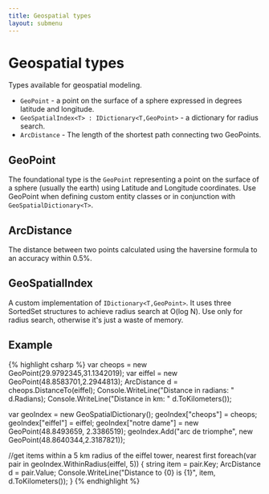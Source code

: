 ```yaml
---
title: Geospatial types
layout: submenu
---
```

# Geospatial types

Types available for geospatial modeling.

* `GeoPoint` - a point on the surface of a sphere expressed in degrees latitude and longitude.
* `GeoSpatialIndex<T> : IDictionary<T,GeoPoint>` - a dictionary for radius search.
* `ArcDistance` - The length of the shortest path connecting two GeoPoints.

## GeoPoint
The foundational type is the `GeoPoint` representing a point on the surface of a sphere (usually the earth) using Latitude and Longitude coordinates. Use GeoPoint when defining custom entity classes or in conjunction with `GeoSpatialDictionary<T>`.

## ArcDistance
The distance between two points calculated using the haversine formula to an accuracy within 0.5%.

## GeoSpatialIndex<T>
A custom implementation of `IDictionary<T,GeoPoint>`. It uses three SortedSet structures to achieve radius search at O(log N). Use only for radius search, otherwise it's just a waste of memory.

## Example
{% highlight csharp %}
var cheops = new GeoPoint(29.9792345,31.1342019);
var eiffel = new GeoPoint(48.8583701,2.2944813);
ArcDistance d = cheops.DistanceTo(eiffel);
Console.WriteLine("Distance in radians: " d.Radians);
Console.WriteLine("Distance in km: " d.ToKilometers());

var geoIndex = new GeoSpatialDictionary<string>();
geoIndex["cheops"] = cheops;
geoIndex["eiffel"] = eiffel;
geoIndex["notre dame"] = new GeoPoint(48.8493659, 2.3386519);
geoIndex.Add("arc de triomphe", new GeoPoint(48.8640344,2.3187821));

//get items within a 5 km radius of the eiffel tower, nearest first
foreach(var pair in geoIndex.WithinRadius(eiffel, 5))
{
  string item = pair.Key;
  ArcDistance d = pair.Value;
  Console.WriteLine("Distance to {0} is {1}", item, d.ToKilometers());
}
{% endhighlight %}
